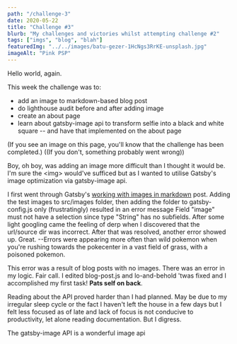 ```yaml
---
path: "/challenge-3"
date: 2020-05-22
title: "Challenge #3"
blurb: "My challenges and victories whilst attempting challenge #2"
tags: ["imgs", "blog", "blah"]
featuredImg: "../../images/batu-gezer-1HcNgs3RrKE-unsplash.jpg"
imageAlt: "Pink PSP"
---
```


Hello world, again.

This week the challenge was to:

- add an image to markdown-based blog post
- do lighthouse audit before and after adding image
- create an about page
- learn about gatsby-image api to transform selfie into a black and white square -- and have that implemented on the about page

(If you see an image on this page, you'll know that the challenge has been completed.)
((If you don't, something probably went wrong))

Boy, oh boy, was adding an image more difficult than I thought it would be. I'm sure the &lt;img&gt; would've sufficed but as I wanted to utilise Gatsby's image optimization via gatsby-image api.

I first went through Gatsby's [working with images in markdown](https://www.gatsbyjs.org/docs/working-with-images-in-markdown/) post. Adding the test images to <span class="code">src/images</span> folder, then adding the folder to <span class="code">gatsby-config.js</span> only (frustratingly) resulted in an error message <span class="code error">Field "image" must not have a selection since type "String" has no subfields</span>. After some light googling came the feeling of derp when I discovered that the url/source dir was incorrect. After that was resolved, another error showed up. Great. --Errors were appearing more often than wild pokemon when you're rushing towards the pokecenter in a vast field of grass, with a poisoned pokemon.

This error was a result of blog posts with no images. There was an error in my logic. Fair call. I edited blog-post.js and lo-and-behold 'twas fixed and I accomplished my first task! **Pats self on back**.

Reading about the API proved harder than I had planned. May be due to my irregular sleep cycle or the fact I haven't left the house in a few days but I felt less focused as of late and lack of focus is not conducive to productivity, let alone reading documentation. But I digress.

The gatsby-image API is a wonderful image api
